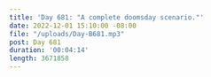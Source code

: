 ```yaml
---
title: 'Day 681: "A complete doomsday scenario."'
date: 2022-12-01 15:10:00 -08:00
file: "/uploads/Day-B681.mp3"
post: Day 681
duration: '00:04:14'
length: 3671858
---
```



